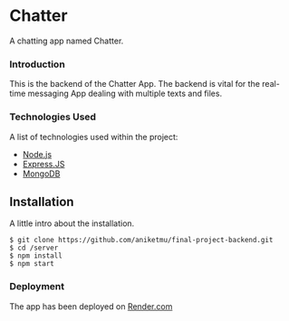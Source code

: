 # Chatter

A chatting app named Chatter.

### Introduction 
This is the backend of the Chatter App. The backend is vital for the real-time messaging App dealing with multiple texts and files.

### Technologies Used

A list of technologies used within the project:
* [Node.js](https://nodejs.org/en)
* [Express.JS](https://expressjs.com/)
* [MongoDB](https://www.mongodb.com/)

## Installation

A little intro about the installation. 
```
$ git clone https://github.com/aniketmu/final-project-backend.git
$ cd /server
$ npm install
$ npm start

````
### Deployment 
The app has been deployed on [Render.com](https://c-project-backend.onrender.com)
